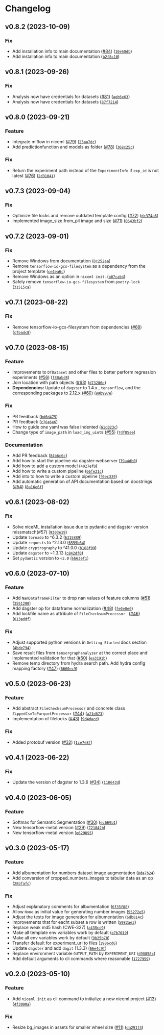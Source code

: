 # Changelog

<!--next-version-placeholder-->

## v0.8.2 (2023-10-09)

### Fix

* Add installation info to main documentation ([#84](https://github.com/codecentric-oss/niceml/issues/84)) ([`10e60db`](https://github.com/codecentric-oss/niceml/commit/10e60dbc999e2e396a223d2bbc81f4329a807264))
* Add installation info to main documentation ([`b2f8c10`](https://github.com/codecentric-oss/niceml/commit/b2f8c10f1c0ab4a7e95ac08092f585f2f6a9ba46))

## v0.8.1 (2023-09-26)

### Fix

* Analysis now have credentials for datasets ([#81](https://github.com/codecentric-oss/niceml/issues/81)) ([`aeb6e63`](https://github.com/codecentric-oss/niceml/commit/aeb6e63846004a97c069d5849fb8fb34657d65d2))
* Analysis now have credentials for datasets ([`87f7214`](https://github.com/codecentric-oss/niceml/commit/87f72148dbadab64370bb84004d8242127c1a558))

## v0.8.0 (2023-09-21)

### Feature

* Integrate mlflow in niceml ([#79](https://github.com/codecentric-oss/niceml/issues/79)) ([`23aa7dc`](https://github.com/codecentric-oss/niceml/commit/23aa7dce5de354d00c674e61099522ee4cfda668))
* Add predictionfunction and models as folder ([#78](https://github.com/codecentric-oss/niceml/issues/78)) ([`368c25c`](https://github.com/codecentric-oss/niceml/commit/368c25c18b3a2de3b82119fb74b7c3f3a4bd53ec))

### Fix

* Return the experiment path instead of the `ExperimentInfo` if `exp_id` is not latest ([#76](https://github.com/codecentric-oss/niceml/issues/76)) ([`2d31041`](https://github.com/codecentric-oss/niceml/commit/2d310411d94aae32e8410b4b0299fc4b06620a4f))

## v0.7.3 (2023-09-04)

### Fix

* Optimize file locks and remove outdated template config ([#72](https://github.com/codecentric-oss/niceml/issues/72)) ([`dc374a6`](https://github.com/codecentric-oss/niceml/commit/dc374a639da2214cea77654e6da3a610f7a31aa5))
* Implemented image_size.from_pil image and size ([#71](https://github.com/codecentric-oss/niceml/issues/71)) ([`0643bf2`](https://github.com/codecentric-oss/niceml/commit/0643bf2c659d3d7d82c4bc9b6a9b46c8ba934e3c))

## v0.7.2 (2023-09-01)

### Fix

* Remove Windows from documentation ([`0c252aa`](https://github.com/codecentric-oss/niceml/commit/0c252aa9e779f42233a810dd242d8934c3edeec9))
* Remove `tensorflow-io-gcs-filesystem` as a dependency from the project template ([`ce4ea6c`](https://github.com/codecentric-oss/niceml/commit/ce4ea6c142cee8ecd611cc80a64863202bed3749))
* Remove Windows as an option in `niceml init`. ([`a07cab4`](https://github.com/codecentric-oss/niceml/commit/a07cab4e641a1d9caf3b8f9b246382b397ed29d9))
* Safely remove `tensorflow-io-gcs-filesystem` from `poetry-lock` ([`31515ca`](https://github.com/codecentric-oss/niceml/commit/31515cadd8c6c1eacaf2000cc6e7e135a4b73257))

## v0.7.1 (2023-08-22)

### Fix

* Remove tensorflow-io-gcs-filesystem from dependencies ([#69](https://github.com/codecentric-oss/niceml/issues/69)) ([`cfbadc8`](https://github.com/codecentric-oss/niceml/commit/cfbadc850e295a69f604a5431c98627fd66ae938))

## v0.7.0 (2023-08-15)

### Feature

* Improvements to `DfDataset` and other files to better perform regression experiments ([#56](https://github.com/codecentric-oss/niceml/issues/56)) ([`f88abd8`](https://github.com/codecentric-oss/niceml/commit/f88abd8083a8202a4354f30e268b55a33037d9f4))
* Join location with path objects ([#63](https://github.com/codecentric-oss/niceml/issues/63)) ([`d73286d`](https://github.com/codecentric-oss/niceml/commit/d73286d5980dda3048025a1f2508650b794de796))
* **Dependencies:** Update of `dagster` to 1.4.x , `tensorflow`, and the corresponding packages to 2.12.x ([#60](https://github.com/codecentric-oss/niceml/issues/60)) ([`99b997e`](https://github.com/codecentric-oss/niceml/commit/99b997e460033ab97db86375b00deff8f5b77b29))

### Fix

* PR feedback ([`bd6d475`](https://github.com/codecentric-oss/niceml/commit/bd6d475514ca1fa0a8538283da9b2ec52590aa3a))
* PR feedback ([`c76a6e6`](https://github.com/codecentric-oss/niceml/commit/c76a6e6292d6d21e616043fd91d392cdfa72e9bb))
* How to guide one yaml was false indented ([`61c023c`](https://github.com/codecentric-oss/niceml/commit/61c023c123e5fe153613f2b5b6505d73e940c470))
* Change type of  `image_path` in `load_img_uint8` ([#55](https://github.com/codecentric-oss/niceml/issues/55)) ([`7df85ee`](https://github.com/codecentric-oss/niceml/commit/7df85ee5ba3980a8b90e267e5a0b6f56c3254ef5))

### Documentation

* Add PR feedback ([`84b6c6c`](https://github.com/codecentric-oss/niceml/commit/84b6c6ce2a11bc29a6431b8ebd8f16aa353bb332))
* Add how to start the pipeline via dagster-webserver ([`79a4db0`](https://github.com/codecentric-oss/niceml/commit/79a4db0014ce684fcec4d23ea923f02de52688ef))
* Add how to add a custom model ([`4027ef8`](https://github.com/codecentric-oss/niceml/commit/4027ef8727bbca24370aa703b26873618d4e627f))
* Add how to write a custom pipeline ([`66fe21c`](https://github.com/codecentric-oss/niceml/commit/66fe21c58fc60d5a355544ebb561a0e9612e9e59))
* Add into to how to write a custom pipeline ([`f0ec339`](https://github.com/codecentric-oss/niceml/commit/f0ec3395729a7362b0fc90754b4f000cbe37b50f))
* Add automatic generation of API documentation based on docstrings ([#54](https://github.com/codecentric-oss/niceml/issues/54)) ([`8a16e6f`](https://github.com/codecentric-oss/niceml/commit/8a16e6ffe9c80a446766721e078f869c256ed1fd))

## v0.6.1 (2023-08-02)

### Fix

* Solve niceML installation issue due to pydantic and dagster version missmatsch(#57) ([`9303e19`](https://github.com/codecentric-oss/niceml/commit/9303e19f8f5080a93030f89a2b560dc081efc191))
* Update `tornado` to ^6.3.2 ([`6315889`](https://github.com/codecentric-oss/niceml/commit/6315889213a422f6b27d75195d97e2d50017be69))
* Update `requests` to ^2.13.0 ([`6559b64`](https://github.com/codecentric-oss/niceml/commit/6559b6466ea56bd204ad468c8fb65d0db8257e55))
* Update `cryptrography` to ^41.0.0 ([`b188f99`](https://github.com/codecentric-oss/niceml/commit/b188f9913ad94c3045957d4dc0928d26d3fdd225))
* Update `dagster` to ~1.3.13 ([`c842df0`](https://github.com/codecentric-oss/niceml/commit/c842df0dd2a01084438108a14ab509439772ff8f))
* Set `pydantic` version to `<2.0` ([`6b63ef1`](https://github.com/codecentric-oss/niceml/commit/6b63ef1b2b57653822419d26a71c89569a65a2cc))

## v0.6.0 (2023-07-10)
### Feature
* Add `NanDataframeFilter` to drop nan values of feature columns ([#51](https://github.com/codecentric-oss/niceml/issues/51)) ([`3561200`](https://github.com/codecentric-oss/niceml/commit/3561200187c4073e2aec4631dd54572bd0686a11))
* Add dagster op for dataframe normalization ([#48](https://github.com/codecentric-oss/niceml/issues/48)) ([`fe0e8e0`](https://github.com/codecentric-oss/niceml/commit/fe0e8e07a3792ae830bddd5cdf904017f67d148b))
* Add lockfile name as attribute of `FileChecksumProcessor ` ([#46](https://github.com/codecentric-oss/niceml/issues/46)) ([`013addf`](https://github.com/codecentric-oss/niceml/commit/013addfdcf3d23de3c025a1e4c95b7c11fd0a0ac))

### Fix
* Adjust supported python versions in `Getting Started` docs section ([`4bde794`](https://github.com/codecentric-oss/niceml/commit/4bde794d881d9c1c397d86a61bb040e1f96cbec8))
* Save result files from `tensorgraphanalyzer` at the correct place and implemented validation for that ([#50](https://github.com/codecentric-oss/niceml/issues/50)) ([`ea3191b`](https://github.com/codecentric-oss/niceml/commit/ea3191b3c0fc31d7e435b30a74c16751c939a3b3))
* Remove temp directory from hydra search path. Add hydra config mapping factory ([#47](https://github.com/codecentric-oss/niceml/issues/47)) ([`6660ec9`](https://github.com/codecentric-oss/niceml/commit/6660ec91484c40fb21fdb3335e1244f24d757923))

## v0.5.0 (2023-06-23)
### Feature
* Add abstract `FileChecksumProcessor` and concrete class `ZippedCsvToParquetProcessor` ([#44](https://github.com/codecentric-oss/niceml/issues/44)) ([`a21d673`](https://github.com/codecentric-oss/niceml/commit/a21d67300705f3f1f4fc1515c567adef74ecfec5))
* Implementation of filelocks ([#43](https://github.com/codecentric-oss/niceml/issues/43)) ([`9d4dacd`](https://github.com/codecentric-oss/niceml/commit/9d4dacd7e9b09a764f45fdf2dc1c5c701dc19535))

### Fix
* Added protobuf version ([#32](https://github.com/codecentric-oss/niceml/issues/32)) ([`1ce7e8f`](https://github.com/codecentric-oss/niceml/commit/1ce7e8f2c25d7ba9035ad13ab7df6753e9746497))

## v0.4.1 (2023-06-22)
### Fix
* Update the version of dagster to 1.3.9 ([#34](https://github.com/codecentric-oss/niceml/issues/34)) ([`118643d`](https://github.com/codecentric-oss/niceml/commit/118643d5742d189ba414d34080897390939cfd24))

## v0.4.0 (2023-06-05)
### Feature
* Softmax for Semantic Segmentation ([#30](https://github.com/codecentric-oss/niceml/issues/30)) ([`ec669b1`](https://github.com/codecentric-oss/niceml/commit/ec669b1bd9cf1c8e355707fcec75d3e1dcb50bde))
* New tensorflow-metal version ([#29](https://github.com/codecentric-oss/niceml/issues/29)) ([`721842b`](https://github.com/codecentric-oss/niceml/commit/721842b2f656fe200634290015dad721aab05a61))
* New tensorflow-metal version ([`e629895`](https://github.com/codecentric-oss/niceml/commit/e629895a8012edb7520c6d816e1dc961a46b621d))

## v0.3.0 (2023-05-17)
### Feature
* Add albumentation for numbers dataset  image augmentation ([`8da7b24`](https://github.com/codecentric-oss/niceml/commit/8da7b248bc6691c05da54758aae4974f39ff9fe8))
* Add conversion of cropped_numbers_images to tabular data as an op ([`28bfafc`](https://github.com/codecentric-oss/niceml/commit/28bfafc58d53ac766a318056a751ab1b461d79fd))

### Fix
* Adjust explanatory comments for albumentation ([`6f35f88`](https://github.com/codecentric-oss/niceml/commit/6f35f882645ca1e11d0815dba9fd1b5b13a0c94d))
* Allow `None` as initial value for generating number images ([`55272e5`](https://github.com/codecentric-oss/niceml/commit/55272e55ec26cafddbed69172188c0a0779bda56))
* Adjust the tests for image generation for albumentation ([`6db814c`](https://github.com/codecentric-oss/niceml/commit/6db814cf157657cbddee172b78d966dfd64d1345))
* Improvements that for eacht subset a row is written ([`5982ae3`](https://github.com/codecentric-oss/niceml/commit/5982ae3a715410ea1b354bd3891aefd7840c309f))
* Replace weak md5 hash (CWE-327) ([`a438cc9`](https://github.com/codecentric-oss/niceml/commit/a438cc932830e39f04666486c2276d5cca57c679))
* Make all template env variables work by default ([`e7b7019`](https://github.com/codecentric-oss/niceml/commit/e7b70193aed4d5d5b6bd23dfc82e3155fbb0f955))
* Make all env variables work by default ([`9b25b78`](https://github.com/codecentric-oss/niceml/commit/9b25b78d69546f18a09e011b2a5fd3b56c4226c9))
* Transfer default for experiment_uri to files ([`1986cd6`](https://github.com/codecentric-oss/niceml/commit/1986cd64586cee07d6ab757175a304230dcab2cf))
* Update `dagster` and add `dagit` (1.3.3) ([`66e4c9f`](https://github.com/codecentric-oss/niceml/commit/66e4c9f678a0b0f7adc3267c8cecff9b3596ab32))
* Replace environment variable `OUTPUT_PATH` by `EXPERIMENT_URI` ([`d98858c`](https://github.com/codecentric-oss/niceml/commit/d98858c0fbd82fa66761a88aa06f58f730cb5e55))
* Add default arguments to cli commands where reasonable ([`1727959`](https://github.com/codecentric-oss/niceml/commit/17279597b2888b3aea85d0983c7b26712c404393))

## v0.2.0 (2023-05-10)
### Feature
* Add `niceml init` as cli command to initialize a new niceml project ([#13](https://github.com/codecentric-oss/niceml/issues/13)) ([`4f3090a`](https://github.com/codecentric-oss/niceml/commit/4f3090acbc68db2d63f3d42ce7a20aa64f229643))

### Fix
* Resize bg_images in assets for smaller wheel size ([#11](https://github.com/codecentric-oss/niceml/issues/11)) ([`da291f4`](https://github.com/codecentric-oss/niceml/commit/da291f4c230fa5a186f441432596e26eac4460fb))
